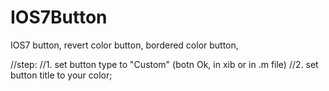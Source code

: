 IOS7Button
==========

IOS7 button, revert color button, bordered color button,


//step:
//1. set button type to "Custom" (botn Ok, in xib or in .m file)
//2. set button title to your color;
